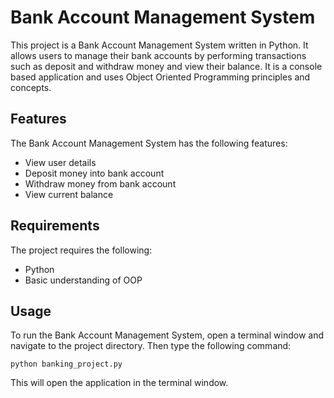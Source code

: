 # Bank Account Management System

This project is a Bank Account Management System written in Python. It allows users to manage their bank accounts by performing transactions such as deposit and withdraw money and view their balance. It is a console based application and uses Object Oriented Programming principles and concepts.

## Features

The Bank Account Management System has the following features:
- View user details
- Deposit money into bank account
- Withdraw money from bank account
- View current balance

## Requirements

The project requires the following:
- Python
- Basic understanding of OOP

## Usage

To run the Bank Account Management System, open a terminal window and navigate to the project directory. Then type the following command:

```
python banking_project.py
```

This will open the application in the terminal window.
